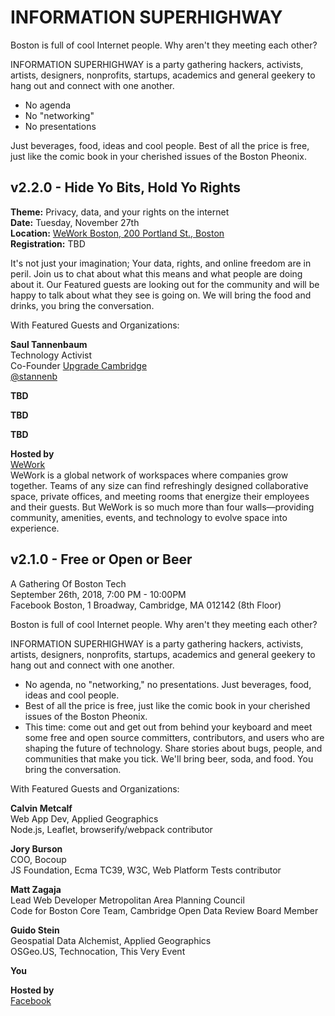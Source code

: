 # INFORMATION SUPERHIGHWAY

Boston is full of cool Internet people. Why aren't they meeting each other?

INFORMATION SUPERHIGHWAY is a party gathering hackers, activists, artists, designers, nonprofits, startups, academics and general geekery to hang out and connect with one another.

- No agenda
- No "networking"
- No presentations

Just beverages, food, ideas and cool people. Best of all the price is free, just like the comic book in your cherished issues of the Boston Pheonix.

## v2.2.0 - Hide Yo Bits, Hold Yo Rights

**Theme:** Privacy, data, and your rights on the internet  
**Date:** Tuesday, November 27th  
**Location:** [WeWork Boston, 200 Portland St., Boston](https://www.wework.com/buildings/200-portland-st--boston--MA?utm_campaign=Organic&utm_medium=Listings&utm_source=Google)  
**Registration:** TBD

It's not just your imagination; Your data, rights, and online freedom are in peril. Join us to chat about what this means and what people are doing about it. Our Featured guests are looking out for the community and will be happy to talk about what they see is going on. We will bring the food and drinks, you bring the conversation.


With Featured Guests and Organizations:

**Saul Tannenbaum**  
Technology Activist  
Co-Founder [Upgrade Cambridge](https://upgradecambridge.org)  
[@stannenb](https://twitter.com/stannenb)

**TBD**  

**TBD**  

**TBD**  

**Hosted by**  
[WeWork](https://www.wework.com/)  
WeWork is a global network of workspaces where companies grow together. Teams of any size can find refreshingly designed collaborative space, private offices, and meeting rooms that energize their employees and their guests. But WeWork is so much more than four walls—providing community, amenities, events, and technology to evolve space into experience.

## v2.1.0 - Free or Open or Beer

A Gathering Of Boston Tech  
September 26th, 2018, 7:00 PM - 10:00PM  
Facebook Boston, 1 Broadway, Cambridge, MA 012142 (8th Floor)

Boston is full of cool Internet people. Why aren't they meeting each other?

INFORMATION SUPERHIGHWAY is a party gathering hackers, activists, artists, designers, nonprofits, startups, academics and general geekery to hang out and connect with one another.

- No agenda, no "networking," no presentations. Just beverages, food, ideas and cool people.
- Best of all the price is free, just like the comic book in your cherished issues of the Boston Pheonix.
- This time: come out and get out from behind your keyboard and meet some free and open source committers, contributors, and users who are shaping the future of technology. Share stories about bugs, people, and communities that make you tick. We'll bring beer, soda, and food. You bring the conversation.

With Featured Guests and Organizations:

**Calvin Metcalf**  
Web App Dev, Applied Geographics  
Node.js, Leaflet, browserify/webpack contributor  

**Jory Burson**  
COO, Bocoup  
JS Foundation, Ecma TC39, W3C, Web Platform Tests contributor

**Matt Zagaja**  
Lead Web Developer Metropolitan Area Planning Council  
Code for Boston Core Team, Cambridge Open Data Review Board Member

**Guido Stein**  
Geospatial Data Alchemist, Applied Geographics  
OSGeo.US, Technocation, This Very Event

**You**

**Hosted by**  
[Facebook](https://www.facebook.com/fbboston/)
